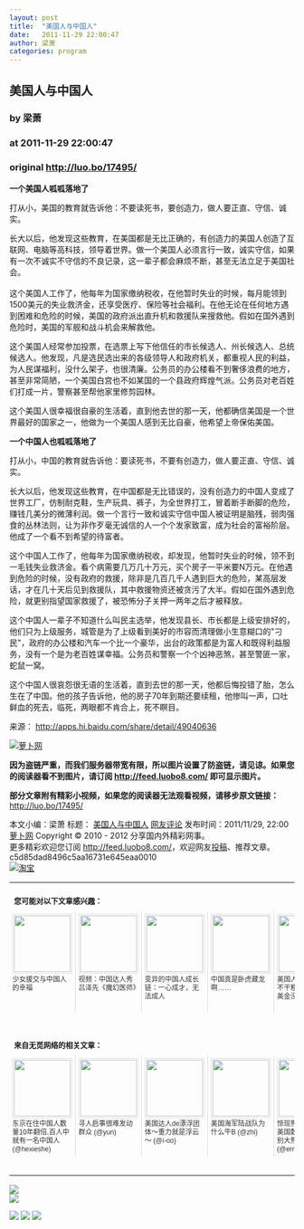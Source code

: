 ```yaml
---
layout: post
title:  "美国人与中国人"
date:   2011-11-29 22:00:47
author: 梁萧
categories: program
---
```


## 美国人与中国人
### by 梁萧
### at 2011-11-29 22:00:47
### original <http://luo.bo/17495/>

<p><strong>一个美国人呱呱落地了</strong></p><p>打从小，美国的教育就告诉他：不要读死书，要创造力，做人要正直、守信、诚实。</p><p>长大以后，他发现这些教育，在美国都是无比正确的，有创造力的美国人创造了互联网、电脑等高科技，领导着世界。做一个美国人必须言行一致，诚实守信，如果有一次不诚实不守信的不良记录，这一辈子都会麻烦不断，甚至无法立足于美国社会。<br> <span></span><br> 这个美国人工作了，他每年为国家缴纳税收，在他暂时失业的时候，每月能领到1500美元的失业救济金，还享受医疗、保险等社会福利。在他无论在任何地方遇到困难和危险的时候，美国的政府派出直升机和救援队来搜救他。假如在国外遇到危险时，美国的军舰和战斗机会来解救他。</p><p>这个美国人经常参加投票，在选票上写下他信任的市长候选人、州长候选人、总统候选人。他发现，凡是选民选出来的各级领导人和政府机关，都重视人民的利益，为人民谋福利，没什么架子，也很清廉。公务员的办公楼看不到奢侈浪费的地方，甚至非常简陋，一个美国白宫也不如某国的一个县政府辉煌气派。公务员对老百姓们打成一片，警察甚至帮他家里修剪园林。</p><p>这个美国人很幸福很自豪的生活着，直到他去世的那一天，他都确信美国是一个世界最好的国家之一，他做为一个美国人感到无比自豪，他希望上帝保佑美国。</p><p><strong>一个中国人也呱呱落地了</strong></p><p>打从小，中国的教育就告诉他：要读死书，不要有创造力，做人要正直、守信、诚实。</p><p>长大以后，他发现这些教育，在中国都是无比错误的，没有创造力的中国人变成了世界工厂，仿制耐克鞋，生产玩具、裤子，为全世界打工，冒着断手断脚的危险，赚钱几美分的微薄利润。做一个言行一致和诚实守信中国人被证明是脑残，弱肉强食的丛林法则，让为非作歹毫无诚信的人一个个发家致富，成为社会的富裕阶层。他成了一个看不到希望的待富者。</p><p>这个中国人工作了，他每年为国家缴纳税收，却发现，他暂时失业的时候，领不到一毛钱失业救济金。看个病需要几万几十万元，买个房子一平米要N万元。在他遇到危险的时候，没有政府的救援，除非是几百几千人遇到巨大的危险，某高层发话，才在几十天后见到救援队，其中救援物资还被贪污了大半。假如在国外遇到危险，就更别指望国家救援了，被恐怖分子关押一两年之后才被释放。</p><p>这个中国人一辈子不知道什么叫民主选举，他发现县长、市长都是上级安排好的，他们只为上级服务，城管是为了上级看到美好的市容而清理做小生意糊口的"刁民"，政府的办公楼和汽车一个比一个豪华，出台的政策都是为富人和既得利益服务，没有一个是为老百姓谋幸福。公务员和警察一个个凶神恶煞，甚至警匪一家，蛇鼠一窝。</p><p>这个中国人很哀怨很无语的生活着，直到去世的那一天，他都后悔投错了胎，怎么生在了中国。他的孩子告诉他，他的房子70年到期还要续租，他惨叫一声，口吐鲜血的死去，临死，两眼都不肯合上，死不瞑目。</p><p>来源： <a href="http://apps.hi.baidu.com/share/detail/49040636" rel="nofollow">http://apps.hi.baidu.com/share/detail/49040636</a></p><p><a title="萝卜网" href="http://dulei.si/files/2011/11/28/c4ca94fac89b8c4e49c36f7c17bf477d.jpg"><img src="http://dulei.si/files/2011/11/28/c4ca94fac89b8c4e49c36f7c17bf477d.jpg" alt="萝卜网" title="萝卜网" border="0"></a></p><p><strong>因为盗链严重，而我们服务器带宽有限，所以图片设置了防盗链，请见谅。如果您的阅读器看不到图片，请订阅 <a href="http://feed.luobo8.com/">http://feed.luobo8.com/</a> 即可显示图片。</strong></p><p><strong>部分文章附有精彩小视频，如果您的阅读器无法观看视频，请移步原文链接：</strong> <a href="http://luo.bo/17495/" title="美国人与中国人">http://luo.bo/17495/</a></p> 本文小编：梁萧 标题： <a href="http://luo.bo/17495/" title="美国人与中国人">美国人与中国人</a> <a href="http://luo.bo/17495/#comments" title="to the comments">网友评论</a> 发布时间：2011/11/29, 22:00 <br> <a href="http://luo.bo/" title="萝卜网 - 人人都是艺术家">萝卜网</a> Copyright © 2010 - 2012 分享国内外精彩网事。<br> 更多精彩欢迎您订阅 <a href="http://feed.luobo8.com/">http://feed.luobo8.com/</a>，欢迎网友<a href="http://luo.bo/delivery/">投稿</a>、推荐文章。<br> c5d85dad8496c5aa16731e645eaa0010<br><a href="http://8.nf/1100" title="淘宝"><img src="http://dulei.si/files/2011/08/25/69cb3ea317a32c4e6143e665fdb20b14.300-250.jpg" alt="淘宝" border="0"></a><br><table cellspacing="0" cellpadding="3" border="0" style="clear:both"><tr><td colspan="5"><b><font size="-1" style="display:block!important;padding:20px 0 5px!important">您可能对以下文章感兴趣：</font></b></td></tr><tr><td width="106" valign="top" style="padding:5px!important;margin:0!important"> <a title="少女援交与中国人的幸福" style="text-decoration:none!important" href="http://app.wumii.com/ext/redirect.htm?url=http%3A%2F%2Fluo.bo%2F17484%2F&amp;from=http%3A%2F%2Fluo.bo%2F17495%2F"> <img style="margin:0!important;padding:2px!important;border:1px solid #dddddd!important;width:100px!important;height:100px!important" src="http://static.wumii.com/site_images/2011/11/29/11661532.jpg" width="100px" height="100px"><br> <font size="-1" color="#333333" style="display:block!important;line-height:15px!important;width:106px!important;font:12px/15px arial!important;height:60px!important;margin:3px 0 0 0!important;padding:0!important;overflow:hidden!important">少女援交与中国人的幸福</font> </a></td><td width="106" valign="top" style="padding:5px!important;margin:0!important;border-left:1px solid #dddddd!important"> <a title="视频：中国达人秀吕泽先《魔幻医师》" style="text-decoration:none!important" href="http://app.wumii.com/ext/redirect.htm?url=http%3A%2F%2Fluo.bo%2F17187%2F&amp;from=http%3A%2F%2Fluo.bo%2F17495%2F"> <img style="margin:0!important;padding:2px!important;border:1px solid #dddddd!important;width:100px!important;height:100px!important" src="http://static.wumii.com/site_images/2011/11/23/11328639.jpg" width="100px" height="100px"><br> <font size="-1" color="#333333" style="display:block!important;line-height:15px!important;width:106px!important;font:12px/15px arial!important;height:60px!important;margin:3px 0 0 0!important;padding:0!important;overflow:hidden!important">视频：中国达人秀吕泽先《魔幻医师》</font> </a></td><td width="106" valign="top" style="padding:5px!important;margin:0!important;border-left:1px solid #dddddd!important"> <a title="变异的中国人成长链：一心成才，无法成人" style="text-decoration:none!important" href="http://app.wumii.com/ext/redirect.htm?url=http%3A%2F%2Fluo.bo%2F17501%2F&amp;from=http%3A%2F%2Fluo.bo%2F17495%2F"> <img style="margin:0!important;padding:2px!important;border:1px solid #dddddd!important;width:100px!important;height:100px!important" src="http://static.wumii.com/site_images/2011/11/29/11663856.jpg" width="100px" height="100px"><br> <font size="-1" color="#333333" style="display:block!important;line-height:15px!important;width:106px!important;font:12px/15px arial!important;height:60px!important;margin:3px 0 0 0!important;padding:0!important;overflow:hidden!important">变异的中国人成长链：一心成才，无法成人</font> </a></td><td width="106" valign="top" style="padding:5px!important;margin:0!important;border-left:1px solid #dddddd!important"> <a title="中国真是卧虎藏龙啊……" style="text-decoration:none!important" href="http://app.wumii.com/ext/redirect.htm?url=http%3A%2F%2Fluo.bo%2F17412%2F&amp;from=http%3A%2F%2Fluo.bo%2F17495%2F"> <img style="margin:0!important;padding:2px!important;border:1px solid #dddddd!important;width:100px!important;height:100px!important" src="http://static.wumii.com/site_images/2011/11/28/11609094.jpg" width="100px" height="100px"><br> <font size="-1" color="#333333" style="display:block!important;line-height:15px!important;width:106px!important;font:12px/15px arial!important;height:60px!important;margin:3px 0 0 0!important;padding:0!important;overflow:hidden!important">中国真是卧虎藏龙啊……</font> </a></td><td width="106" valign="top" style="padding:5px!important;margin:0!important;border-left:1px solid #dddddd!important"> <a title="美国人宁可失业也不干粗活，每日60美金没人干" style="text-decoration:none!important" href="http://app.wumii.com/ext/redirect.htm?url=http%3A%2F%2Fluo.bo%2F16829%2F&amp;from=http%3A%2F%2Fluo.bo%2F17495%2F"> <img style="margin:0!important;padding:2px!important;border:1px solid #dddddd!important;width:100px!important;height:100px!important" src="http://static.wumii.com/site_images/2011/11/15/10899876.jpg" width="100px" height="100px"><br> <font size="-1" color="#333333" style="display:block!important;line-height:15px!important;width:106px!important;font:12px/15px arial!important;height:60px!important;margin:3px 0 0 0!important;padding:0!important;overflow:hidden!important">美国人宁可失业也不干粗活，每日60美金没人干</font> </a></td></tr> <td><br><tr><td colspan="5"><b><font size="-1" style="display:block!important;padding:20px 0 5px!important">来自无觅网络的相关文章：</font></b></td></tr><tr><td width="106" valign="top" style="padding:5px!important;margin:0!important"> <a title="东京在住中国人数量10年翻倍,百人中就有一名中国人" style="text-decoration:none!important" href="http://app.wumii.com/ext/redirect.htm?url=http%3A%2F%2Fwww.hexieshe.com%2F628207%2F&amp;from=http%3A%2F%2Fluo.bo%2F17495%2F"> <img style="margin:0!important;padding:2px!important;border:1px solid #dddddd!important;width:100px!important;height:100px!important" src="http://static.wumii.com/site_images/2011/05/10/8170686.jpg" width="100px" height="100px"><br> <font size="-1" color="#333333" style="display:block!important;line-height:15px!important;width:106px!important;font:12px/15px arial!important;height:60px!important;margin:3px 0 0 0!important;padding:0!important;overflow:hidden!important">东京在住中国人数量10年翻倍,百人中就有一名中国人 (@hexieshe)</font> </a></td><td width="106" valign="top" style="padding:5px!important;margin:0!important;border-left:1px solid #dddddd!important"> <a title="寻人启事很难发动群众" style="text-decoration:none!important" href="http://app.wumii.com/ext/redirect.htm?url=http%3A%2F%2Fyun.im%2Fyunseo%2F14022.html&amp;from=http%3A%2F%2Fluo.bo%2F17495%2F"> <img style="margin:0!important;padding:2px!important;border:1px solid #dddddd!important;width:100px!important;height:100px!important" src="http://static.wumii.com/site_images/2011/11/21/11193605.jpg" width="100px" height="100px"><br> <font size="-1" color="#333333" style="display:block!important;line-height:15px!important;width:106px!important;font:12px/15px arial!important;height:60px!important;margin:3px 0 0 0!important;padding:0!important;overflow:hidden!important">寻人启事很难发动群众 (@yun)</font> </a></td><td width="106" valign="top" style="padding:5px!important;margin:0!important;border-left:1px solid #dddddd!important"> <a title="美国达人de漂浮团体～重力就是浮云～" style="text-decoration:none!important" href="http://app.wumii.com/ext/redirect.htm?url=http%3A%2F%2Fwww.i-oo.com%2Fpost%2F2666.html&amp;from=http%3A%2F%2Fluo.bo%2F17495%2F"> <img style="margin:0!important;padding:2px!important;border:1px solid #dddddd!important;width:100px!important;height:100px!important" src="http://static.wumii.com/site_images/2011/08/11/22178019.png" width="100px" height="100px"><br> <font size="-1" color="#333333" style="display:block!important;line-height:15px!important;width:106px!important;font:12px/15px arial!important;height:60px!important;margin:3px 0 0 0!important;padding:0!important;overflow:hidden!important">美国达人de漂浮团体～重力就是浮云～ (@i-oo)</font> </a></td><td width="106" valign="top" style="padding:5px!important;margin:0!important;border-left:1px solid #dddddd!important"> <a title="美国海军陆战队为什么牛B" style="text-decoration:none!important" href="http://app.wumii.com/ext/redirect.htm?url=http%3A%2F%2Fzhi.ma%2F156%2F&amp;from=http%3A%2F%2Fluo.bo%2F17495%2F"> <img style="margin:0!important;padding:2px!important;border:1px solid #dddddd!important;width:100px!important;height:100px!important" src="http://static.wumii.com/site_images/2011/09/19/32129184.jpg" width="100px" height="100px"><br> <font size="-1" color="#333333" style="display:block!important;line-height:15px!important;width:106px!important;font:12px/15px arial!important;height:60px!important;margin:3px 0 0 0!important;padding:0!important;overflow:hidden!important">美国海军陆战队为什么牛B (@zhi)</font> </a></td><td width="106" valign="top" style="padding:5px!important;margin:0!important;border-left:1px solid #dddddd!important"> <a title="惊现熊猫大侠！！美国数百人雪中告别大熊猫使者“泰山”" style="text-decoration:none!important" href="http://app.wumii.com/ext/redirect.htm?url=http%3A%2F%2Fwww.ermiao.com%2Fnews%2F20100131%2F6966.html&amp;from=http%3A%2F%2Fluo.bo%2F17495%2F"> <img style="margin:0!important;padding:2px!important;border:1px solid #dddddd!important;width:100px!important;height:100px!important" src="http://static.wumii.com/site_images/2010/09/29/424582.jpg" width="100px" height="100px"><br> <font size="-1" color="#333333" style="display:block!important;line-height:15px!important;width:106px!important;font:12px/15px arial!important;height:60px!important;margin:3px 0 0 0!important;padding:0!important;overflow:hidden!important">惊现熊猫大侠！！美国数百人雪中告别大熊猫使者“泰山” (@ermiao)</font> </a></td></tr><tr><td colspan="5" align="right"> <a style="text-decoration:none!important" href="http://www.wumii.com/widget/relatedItems.htm" title="无觅相关文章插件"> <font size="-1" color="#bbbbbb" style="display:block!important;font-family:arial!important;padding:5px 0!important;font-size:12px!important;color:#bbb!important">无觅</font> </a></td></tr></td></table>
<p><a href="http://feedads.g.doubleclick.net/~a/J82VN_TGGC6Jam0L0zMsnjfg2VA/0/da"><img src="http://feedads.g.doubleclick.net/~a/J82VN_TGGC6Jam0L0zMsnjfg2VA/0/di" border="0" ismap></a><br>
<a href="http://feedads.g.doubleclick.net/~a/J82VN_TGGC6Jam0L0zMsnjfg2VA/1/da"><img src="http://feedads.g.doubleclick.net/~a/J82VN_TGGC6Jam0L0zMsnjfg2VA/1/di" border="0" ismap></a></p><div>
<a href="http://feeds.feedburner.com/~ff/tamd?a=yCgJ9pIrS_Y:MkhWqSWWZAM:yIl2AUoC8zA"><img src="http://feeds.feedburner.com/~ff/tamd?d=yIl2AUoC8zA" border="0"></a> <a href="http://feeds.feedburner.com/~ff/tamd?a=yCgJ9pIrS_Y:MkhWqSWWZAM:qj6IDK7rITs"><img src="http://feeds.feedburner.com/~ff/tamd?d=qj6IDK7rITs" border="0"></a> <a href="http://feeds.feedburner.com/~ff/tamd?a=yCgJ9pIrS_Y:MkhWqSWWZAM:-BTjWOF_DHI"><img src="http://feeds.feedburner.com/~ff/tamd?i=yCgJ9pIrS_Y:MkhWqSWWZAM:-BTjWOF_DHI" border="0"></a>
</div>